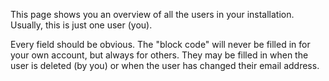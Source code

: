This page shows you an overview of all the users in your installation. Usually, this is just one user (you).

Every field should be obvious. The "block code" will never be filled in for your own account, but always for others. They may be filled in when the user is deleted (by you) or when the user has changed their email address.